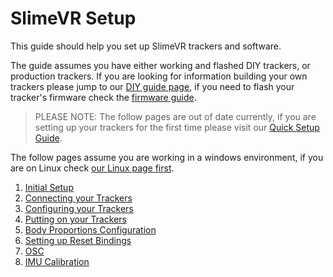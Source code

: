 # SlimeVR Setup

This guide should help you set up SlimeVR trackers and software.

The guide assumes you have either working and flashed DIY trackers, or production trackers. If you are looking for information building your own trackers please jump to our [DIY guide page](../diy/index.html), if you need to flash your tracker's firmware check the [firmware guide](../firmware/index.html).

> PLEASE NOTE: The follow pages are out of date currently, if you are setting up your trackers for the first time please visit our [Quick Setup Guide](../quick-setup.md).

The follow pages assume you are working in a windows environment, if you are on Linux check [our Linux page first](../tools/linux-installation.html).

1. [Initial Setup](initial-setup.md)
2. [Connecting your Trackers](connecting-trackers.md)
3. [Configuring your Trackers](configuring-trackers.md)
4. [Putting on your Trackers](putting-on-trackers.md)
5. [Body Proportions Configuration](body-config.md)
6. [Setting up Reset Bindings](setting-reset-bindings.md)
7. [OSC](osc-information.md)
8. [IMU Calibration](imu-calibration.md)
